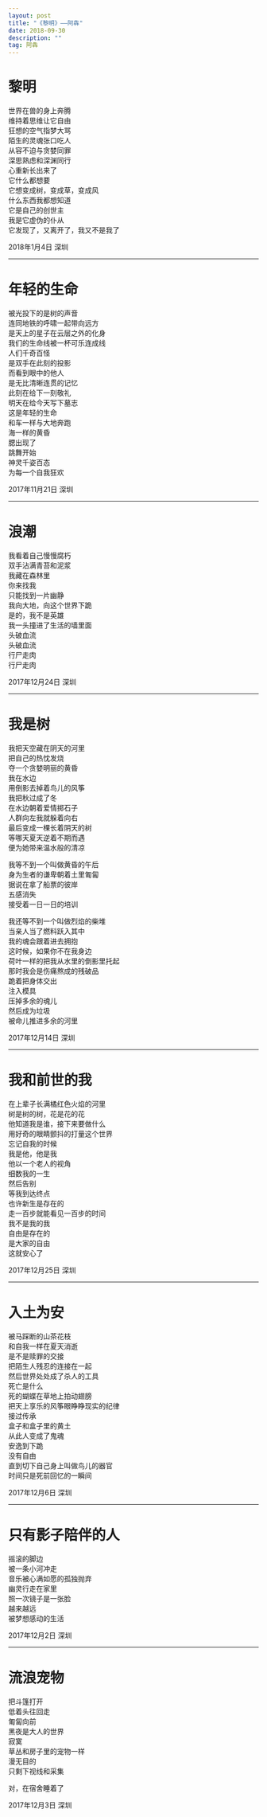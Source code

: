 ```yaml
---
layout: post
title: "《黎明》——阿犇"
date: 2018-09-30
description: ""
tag: 阿犇
---
```


# 黎明

世界在兽的身上奔腾  
维持着思维让它自由  
狂想的空气指梦大骂  
陌生的灵魂张口吃人  
从容不迫与贪婪同罪  
深思熟虑和深渊同行  
心重新长出来了  
它什么都想要  
它想变成树，变成草，变成风  
什么东西我都想知道  
它是自己的创世主  
我是它虚伪的仆从  
它发现了，又离开了，我又不是我了  

2018年1月4日 深圳  

* * *

# 年轻的生命

被光投下的是树的声音  
连同地铁的呼啸一起带向远方  
是天上的星子在云层之外的化身  
我们的生命线被一杯可乐连成线  
人们千奇百怪  
是双手在此刻的投影  
而看到眼中的他人  
是无比清晰连贯的记忆  
此刻在给下一刻敬礼  
明天在给今天写下墓志  
这是年轻的生命  
和车一样与大地奔跑  
海一样的黄昏  
腮出现了   
跳舞开始  
神灵千姿百态  
为每一个自我狂欢  

2017年11月21日 深圳  

* * *

# 浪潮

我看着自己慢慢腐朽  
双手沾满青苔和泥浆  
我藏在森林里  
你来找我  
只能找到一片幽静  
我向大地，向这个世界下跪  
是的，我不是英雄  
我一头撞进了生活的墙里面  
头破血流  
头破血流  
行尸走肉  
行尸走肉  

2017年12月24日 深圳  

* * *

# 我是树

我把天空藏在阴天的河里  
把自己的热忱发烧  
夺一个贪婪明丽的黄昏  
我在水边  
用倒影去掉着鸟儿的风筝  
我把秋过成了冬  
在水边朝着爱情掷石子  
人群向左我就躲着向右  
最后变成一棵长着阴天的树  
等哪天夏天逆着不期而遇  
便为她带来温水般的清凉  

我等不到一个叫做黄昏的午后  
身为生者的谦卑朝着土里匍匐  
据说在拿了船票的彼岸  
五感消失  
接受着一日一日的培训  

我还等不到一个叫做烈焰的柴堆  
当亲人当了燃料跃入其中  
我的魂会跟着进去拥抱  
这时候，如果你不在我身边  
荷叶一样的把我从水里的倒影里托起  
那时我会是伤痛熬成的残破品  
跪着把身体交出  
注入模具  
压掉多余的魂儿  
然后成为垃圾  
被命儿推进多余的河里  

2017年12月14日 深圳  

* * *

# 我和前世的我

在上辈子长满橘红色火焰的河里  
树是树的树，花是花的花  
他知道我是谁，接下来要做什么  
用好奇的眼睛颤抖的打量这个世界  
忘记自我的时候  
我是他，他是我  
他以一个老人的视角  
细数我的一生  
然后告别  
等我到达终点  
也许新生是存在的  
走一百步就能看见一百步的时间  
我不是我的我  
自由是存在的  
是大家的自由  
这就安心了  

2017年12月25日 深圳  

* * *

# 入土为安

被马踩断的山茶花枝  
和自我一样在夏天消逝  
是不是赎罪的交接  
把陌生人残忍的连接在一起  
然后世界处处成了杀人的工具  
死亡是什么  
死的蝴蝶在草地上拍动翅膀  
把天上享乐的风筝眼睁睁现实的纪律  
接过传承  
盒子和盒子里的黄土  
从此人变成了鬼魂  
安逸到下跪  
没有自由  
直到切下自己身上叫做鸟儿的器官  
时间只是死前回忆的一瞬间  

2017年12月6日 深圳  

* * *

# 只有影子陪伴的人

摇滚的脚边  
被一条小河冲走  
音乐被心满如愿的孤独抛弃  
幽灵行走在家里  
照一次镜子是一张脸  
越来越远  
被梦想感动的生活  

2017年12月2日 深圳  

* * *

# 流浪宠物

把斗篷打开  
低着头往回走  
匍匐向前  
黑夜是大人的世界  
寂寞  
草丛和房子里的宠物一样  
漫无目的  
只剩下视线和采集  

对，在宿舍睡着了  

2017年12月3日 深圳  
